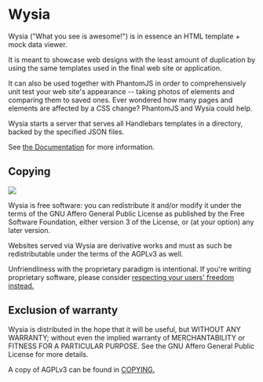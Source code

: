 Wysia
===

Wysia ("What you see is awesome!") is in essence an HTML template + mock data viewer.

It is meant to showcase web designs with the least amount of duplication by using the same templates used in the final web site or application.

It can also be used together with PhantomJS in order to comprehensively unit test your web site's appearance -- taking photos of elements and comparing them to saved ones. Ever wondered how many pages and elements are affected by a CSS change? PhantomJS and Wysia could help.

Wysia starts a server that serves all Handlebars templates in a directory, backed by the specified JSON files.

See [the Documentation](https://github.com/n2liquid/wysia/wiki/Documentation) for more information.

Copying
---

![](https://www.gnu.org/graphics/agplv3-155x51.png)

Wysia is free software: you can redistribute it and/or modify it under the terms of the GNU Affero General Public License as published by the Free Software Foundation, either version 3 of the License, or (at your option) any later version.

Websites served via Wysia are derivative works and must as such be redistributable under the terms of the AGPLv3 as well.

Unfriendliness with the proprietary paradigm is intentional. If you're writing proprietary software, please consider [respecting your users' freedom instead.](https://www.gnu.org/philosophy/free-sw.html)

Exclusion of warranty
---

Wysia is distributed in the hope that it will be useful, but WITHOUT ANY WARRANTY; without even the implied warranty of MERCHANTABILITY or FITNESS FOR A PARTICULAR PURPOSE. See the GNU Affero General Public License for more details.

A copy of AGPLv3 can be found in [COPYING.](COPYING)
